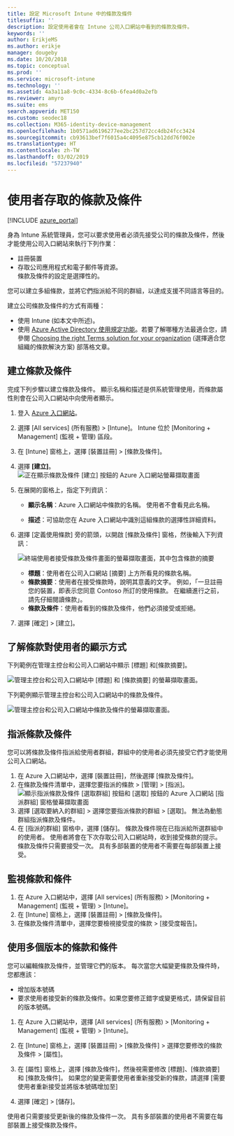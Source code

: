 ```yaml
---
title: 設定 Microsoft Intune 中的條款及條件
titlesuffix: ''
description: 設定使用者會在 Intune 公司入口網站中看到的條款及條件。
keywords: ''
author: ErikjeMS
ms.author: erikje
manager: dougeby
ms.date: 10/20/2018
ms.topic: conceptual
ms.prod: ''
ms.service: microsoft-intune
ms.technology: ''
ms.assetid: 4a3a11a8-9c0c-4334-8c6b-6fea4d0a2efb
ms.reviewer: amyro
ms.suite: ems
search.appverid: MET150
ms.custom: seodec18
ms.collection: M365-identity-device-management
ms.openlocfilehash: 1b0571ad6196277ee2bc257d72cc4db24fcc3424
ms.sourcegitcommit: cb93613bef7f6015a4c4095e875cb12dd76f002e
ms.translationtype: HT
ms.contentlocale: zh-TW
ms.lasthandoff: 03/02/2019
ms.locfileid: "57237940"
---
```

# <a name="terms-and-conditions-for-user-access"></a>使用者存取的條款及條件

[!INCLUDE [azure_portal](./includes/azure_portal.md)]

身為 Intune 系統管理員，您可以要求使用者必須先接受公司的條款及條件，然後才能使用公司入口網站來執行下列作業：
- 註冊裝置
- 存取公司應用程式和電子郵件等資源。    
條款及條件的設定是選擇性的。

您可以建立多組條款，並將它們指派給不同的群組，以達成支援不同語言等目的。

建立公司條款及條件的方式有兩種：
- 使用 Intune (如本文中所述)。
- 使用 [Azure Active Directory 使用規定功能](https://docs.microsoft.com/azure/active-directory/governance/active-directory-tou)。若要了解哪種方法最適合您，請參閱 [Choosing the right Terms solution for your organization](https://go.microsoft.com/fwlink/?linkid=2010506&clcid=0x409) (選擇適合您組織的條款解決方案) 部落格文章。 

## <a name="create-terms-and-conditions"></a>建立條款及條件
完成下列步驟以建立條款及條件。 顯示名稱和描述是供系統管理使用，而條款屬性則會在公司入口網站中向使用者顯示。

1. 登入 [Azure 入口網站](https://portal.azure.com)。
2. 選擇 [All services] (所有服務) > [Intune]。 Intune 位於 [Monitoring + Management] (監視 + 管理) 區段。
3. 在 [Intune] 窗格上，選擇 [裝置註冊] > [條款及條件]。
2. 選擇 **[建立]**。
![正在顯示條款及條件 [建立] 按鈕的 Azure 入口網站螢幕擷取畫面](media/terms-create-terms.png)
3. 在展開的窗格上，指定下列資訊：

   - **顯示名稱**：Azure 入口網站中條款的名稱。 使用者不會看見此名稱。

   - **描述**：可協助您在 Azure 入口網站中識別這組條款的選擇性詳細資料。

4. 選擇 [定義使用條款] 旁的箭頭，以開啟 [條款及條件] 窗格，然後輸入下列資訊：

   ![終端使用者接受條款及條件畫面的螢幕擷取畫面，其中包含條款的摘要](./media/terms-summary-create.png)

   - **標題**：使用者在公司入口網站 [摘要] 上方所看見的條款名稱。
   - **條款摘要**：使用者在接受條款時，說明其意義的文字。 例如，「一旦註冊您的裝置，即表示您同意 Contoso 所訂的使用條款。 在繼續進行之前，請先仔細閱讀條款」。
   - **條款及條件**：使用者看到的條款及條件，他們必須接受或拒絕。

5. 選擇 [確定] > [建立]。

## <a name="see-how-terms-are-displayed-to-your-users"></a>了解條款對使用者的顯示方式
下列範例在管理主控台和公司入口網站中顯示 [標題] 和[條款摘要]。

![管理主控台和公司入口網站中 [標題] 和 [條款摘要] 的螢幕擷取畫面。](./media/terms-summary-terms.png)

下列範例顯示管理主控台和公司入口網站中的條款及條件。

![管理主控台和公司入口網站中條款及條件的螢幕擷取畫面。](./media/terms-properties-terms.png)

## <a name="assign-terms-and-conditions"></a>指派條款及條件

您可以將條款及條件指派給使用者群組，群組中的使用者必須先接受它們才能使用公司入口網站。

1. 在 Azure 入口網站中，選擇 [裝置註冊]，然後選擇 [條款及條件]。
2. 在條款及條件清單中，選擇您要指派的條款 > [管理] > [指派]。
![顯示指派條款及條件 [選取群組] 按鈕和 [選取] 按鈕的 Azure 入口網站 [指派群組] 窗格螢幕擷取畫面](media/terms-assign-groups.png)
3. 選擇 [選取要納入的群組] > 選擇您要指派條款的群組 > [選取]。 無法為動態群組指派條款及條件。
4. 在 [指派的群組] 窗格中，選擇 [儲存]。  條款及條件現在已指派給所選群組中的使用者。 使用者將會在下次存取公司入口網站時，收到接受條款的提示。 條款及條件只需要接受一次。 具有多部裝置的使用者不需要在每部裝置上接受。


## <a name="monitor-terms-and-conditions"></a>監視條款和條件

1. 在 Azure 入口網站中，選擇 [All services] (所有服務) > [Monitoring + Management] (監視 + 管理) > [Intune]。 
1. 在 [Intune] 窗格上，選擇 [裝置註冊] > [條款及條件]。
2. 在條款及條件清單中，選擇您要檢視接受度的條款 > [接受度報告]。

## <a name="work-with-multiple-versions-of-terms-and-conditions"></a>使用多個版本的條款和條件
您可以編輯條款及條件，並管理它們的版本。 每次當您大幅變更條款及條件時，您都應該：
- 增加版本號碼
- 要求使用者接受新的條款及條件。如果您要修正錯字或變更格式，請保留目前的版本號碼。

1. 在 Azure 入口網站中，選擇 [All services] (所有服務) > [Monitoring + Management] (監視 + 管理) > [Intune]。

2. 在 [Intune] 窗格上，選擇 [裝置註冊] > [條款及條件] > 選擇您要修改的條款及條件 > [屬性]。

4. 在 [屬性] 窗格上，選擇 [條款及條件]，然後視需要修改 [標題]、[條款摘要] 和 [條款及條件]。 如果您的變更需要使用者重新接受新的條款，請選擇 [需要使用者重新接受並將版本號碼增加至]

4.  選擇 [確定] > [儲存]。

使用者只需要接受更新後的條款及條件一次。 具有多部裝置的使用者不需要在每部裝置上接受條款及條件。
